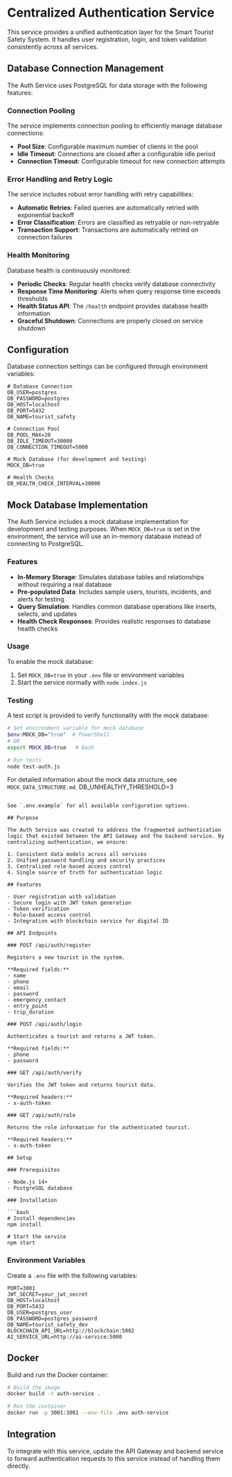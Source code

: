 # Centralized Authentication Service

This service provides a unified authentication layer for the Smart Tourist Safety System. It handles user registration, login, and token validation consistently across all services.

## Database Connection Management

The Auth Service uses PostgreSQL for data storage with the following features:

### Connection Pooling

The service implements connection pooling to efficiently manage database connections:

- **Pool Size**: Configurable maximum number of clients in the pool
- **Idle Timeout**: Connections are closed after a configurable idle period
- **Connection Timeout**: Configurable timeout for new connection attempts

### Error Handling and Retry Logic

The service includes robust error handling with retry capabilities:

- **Automatic Retries**: Failed queries are automatically retried with exponential backoff
- **Error Classification**: Errors are classified as retryable or non-retryable
- **Transaction Support**: Transactions are automatically retried on connection failures

### Health Monitoring

Database health is continuously monitored:

- **Periodic Checks**: Regular health checks verify database connectivity
- **Response Time Monitoring**: Alerts when query response time exceeds thresholds
- **Health Status API**: The `/health` endpoint provides database health information
- **Graceful Shutdown**: Connections are properly closed on service shutdown

## Configuration

Database connection settings can be configured through environment variables:

```
# Database Connection
DB_USER=postgres
DB_PASSWORD=postgres
DB_HOST=localhost
DB_PORT=5432
DB_NAME=tourist_safety

# Connection Pool
DB_POOL_MAX=20
DB_IDLE_TIMEOUT=30000
DB_CONNECTION_TIMEOUT=5000

# Mock Database (for development and testing)
MOCK_DB=true

# Health Checks
DB_HEALTH_CHECK_INTERVAL=30000
```

## Mock Database Implementation

The Auth Service includes a mock database implementation for development and testing purposes. When `MOCK_DB=true` is set in the environment, the service will use an in-memory database instead of connecting to PostgreSQL.

### Features

- **In-Memory Storage**: Simulates database tables and relationships without requiring a real database
- **Pre-populated Data**: Includes sample users, tourists, incidents, and alerts for testing
- **Query Simulation**: Handles common database operations like inserts, selects, and updates
- **Health Check Responses**: Provides realistic responses to database health checks

### Usage

To enable the mock database:

1. Set `MOCK_DB=true` in your `.env` file or environment variables
2. Start the service normally with `node index.js`

### Testing

A test script is provided to verify functionality with the mock database:

```bash
# Set environment variable for mock database
$env:MOCK_DB="true"  # PowerShell
# OR
export MOCK_DB=true   # Bash

# Run tests
node test-auth.js
```

For detailed information about the mock data structure, see `MOCK_DATA_STRUCTURE.md`.
DB_UNHEALTHY_THRESHOLD=3
```

See `.env.example` for all available configuration options.

## Purpose

The Auth Service was created to address the fragmented authentication logic that existed between the API Gateway and the backend service. By centralizing authentication, we ensure:

1. Consistent data models across all services
2. Unified password handling and security practices
3. Centralized role-based access control
4. Single source of truth for authentication logic

## Features

- User registration with validation
- Secure login with JWT token generation
- Token verification
- Role-based access control
- Integration with blockchain service for digital ID

## API Endpoints

### POST /api/auth/register

Registers a new tourist in the system.

**Required fields:**
- name
- phone
- email
- password
- emergency_contact
- entry_point
- trip_duration

### POST /api/auth/login

Authenticates a tourist and returns a JWT token.

**Required fields:**
- phone
- password

### GET /api/auth/verify

Verifies the JWT token and returns tourist data.

**Required headers:**
- x-auth-token

### GET /api/auth/role

Returns the role information for the authenticated tourist.

**Required headers:**
- x-auth-token

## Setup

### Prerequisites

- Node.js 14+
- PostgreSQL database

### Installation

```bash
# Install dependencies
npm install

# Start the service
npm start
```

### Environment Variables

Create a `.env` file with the following variables:

```
PORT=3001
JWT_SECRET=your_jwt_secret
DB_HOST=localhost
DB_PORT=5432
DB_USER=postgres_user
DB_PASSWORD=postgres_password
DB_NAME=tourist_safety_dev
BLOCKCHAIN_API_URL=http://blockchain:5002
AI_SERVICE_URL=http://ai-service:5000
```

## Docker

Build and run the Docker container:

```bash
# Build the image
docker build -t auth-service .

# Run the container
docker run -p 3001:3001 --env-file .env auth-service
```

## Integration

To integrate with this service, update the API Gateway and backend service to forward authentication requests to this service instead of handling them directly.
